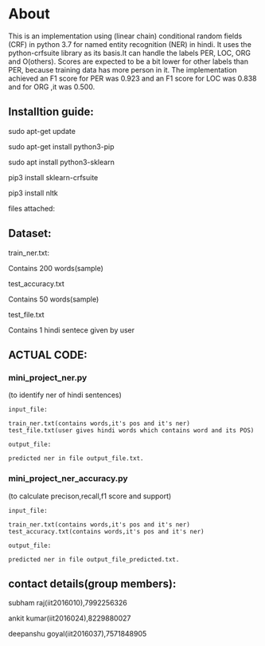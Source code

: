 # About




This is an implementation using (linear chain) conditional random fields (CRF) in python 3.7 for named entity recognition (NER) in hindi. It uses the python-crfsuite library as its basis.It can handle the labels PER, LOC, ORG and O(others). Scores are expected to be a bit lower for other labels than PER, because training data has more person in it. The implementation achieved an F1 score for PER was 0.923 and an F1 score for LOC was 0.838 and for ORG ,it was 0.500.



## Installtion guide:

sudo apt-get update

sudo apt-get install python3-pip

sudo apt install python3-sklearn

pip3 install sklearn-crfsuite

pip3 install nltk

files attached:

## Dataset:


train_ner.txt:

Contains 200 words(sample)

test_accuracy.txt

Contains 50 words(sample)

test_file.txt

Contains 1 hindi sentece given by user

## ACTUAL CODE:

### mini_project_ner.py
(to identify ner of hindi sentences)



	input_file:
	
	train_ner.txt(contains words,it's pos and it's ner)
	test_file.txt(user gives hindi words which contains word and its POS)

	output_file:
	
	predicted ner in file output_file.txt. 

### mini_project_ner_accuracy.py
(to calculate precison,recall,f1 score and support)
	
	
	input_file:
	
	train_ner.txt(contains words,it's pos and it's ner)
	test_accuracy.txt(contains words,it's pos and it's ner)

	output_file:
	
	predicted ner in file output_file_predicted.txt.


## contact details(group members):

subham raj(iit2016010),7992256326

ankit kumar(iit2016024),8229880027

deepanshu goyal(iit2016037),7571848905
